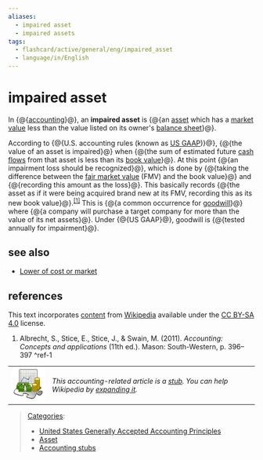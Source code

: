 ```yaml
---
aliases:
  - impaired asset
  - impaired assets
tags:
  - flashcard/active/general/eng/impaired_asset
  - language/in/English
---
```


# impaired asset

In {@{[accounting](accounting.md)}@}, an __impaired asset__ is {@{an [asset](asset.md) which has a [market value](market%20value.md) less than the value listed on its owner's [balance sheet](balance%20sheet.md)}@}. <!--SR:!2025-11-02,232,330!2025-06-18,115,290-->

According to {@{U.S. accounting rules \(known as [US GAAP](Generally%20Accepted%20Accounting%20Principles%20(United%20States).md)\)}@}, {@{the value of an asset is impaired}@} when {@{the sum of estimated future [cash flows](cash%20flow.md) from that asset is less than its [book value](book%20value.md)}@}. At this point {@{an impairment loss should be recognized}@}, which is done by {@{taking the difference between the [fair market value](fair%20market%20value.md) \(FMV\) and the book value}@} and {@{recording this amount as the loss}@}. This basically records {@{the asset as if it were being acquired brand new at its FMV, recording this as its new book value}@}.<sup>[\[1\]](#^ref-1)</sup> This is {@{a common occurrence for [goodwill](goodwill%20(accounting).md)}@} where {@{a company will purchase a target company for more than the value of its net assets}@}. Under {@{US GAAP}@}, goodwill is {@{tested annually for impairment}@}. <!--SR:!2025-12-09,263,330!2025-12-24,275,330!2025-06-23,127,290!2025-03-28,66,310!2025-09-05,173,310!2025-09-27,189,310!2025-08-10,163,310!2025-08-19,172,310!2025-03-27,65,310!2025-12-30,279,330!2025-10-02,193,310-->

## see also

- [Lower of cost or market](lower%20of%20cost%20or%20market.md)

## references

This text incorporates [content](https://en.wikipedia.org/wiki/impaired_asset) from [Wikipedia](Wikipedia.md) available under the [CC BY-SA 4.0](https://creativecommons.org/licenses/by-sa/4.0/) license.

1. Albrecht, S., Stice, E., Stice, J., & Swain, M. \(2011\). _Accounting: Concepts and applications_ \(11th ed.\). Mason: South-Western, p. 396–397 <a id="^ref-1"></a>^ref-1

|                                                                                        |                                                                                                                                                                                                               |
| -------------------------------------------------------------------------------------- | ------------------------------------------------------------------------------------------------------------------------------------------------------------------------------------------------------------- |
| ![accounting stub icon](../../archives/Wikimedia%20Commons/Accountancy%20template.svg) | _This accounting-related article is a [stub](https://en.wikipedia.org/wiki/Wikipedia:Stub). You can help Wikipedia by [expanding it](https://en.wikipedia.org/w/index.php?title=Impaired_asset&action=edit)._ |

> [Categories](https://en.wikipedia.org/wiki/Help:Category):
>
> - [United States Generally Accepted Accounting Principles](https://en.wikipedia.org/wiki/Category:United%20States%20Generally%20Accepted%20Accounting%20Principles)
> - [Asset](https://en.wikipedia.org/wiki/Category:Asset)
> - [Accounting stubs](https://en.wikipedia.org/wiki/Category:Accounting%20stubs)
